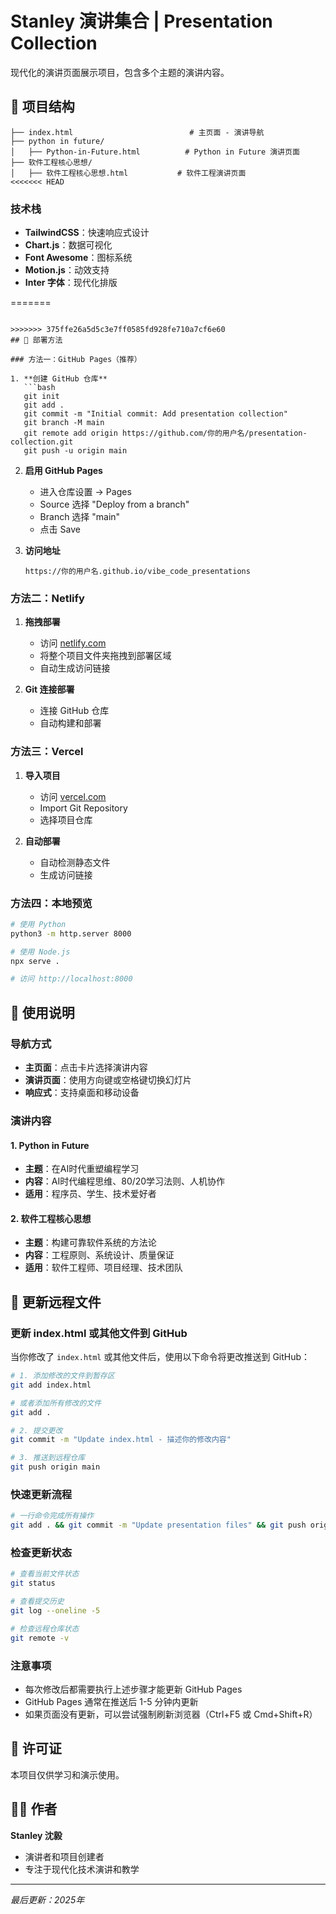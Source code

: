 # Stanley 演讲集合 | Presentation Collection

现代化的演讲页面展示项目，包含多个主题的演讲内容。

## 📁 项目结构

```
├── index.html                          # 主页面 - 演讲导航
├── python in future/
│   ├── Python-in-Future.html          # Python in Future 演讲页面
├── 软件工程核心思想/
│   ├── 软件工程核心思想.html           # 软件工程演讲页面
<<<<<<< HEAD

```

### 技术栈
- **TailwindCSS**：快速响应式设计
- **Chart.js**：数据可视化
- **Font Awesome**：图标系统
- **Motion.js**：动效支持
- **Inter 字体**：现代化排版

=======
```

>>>>>>> 375ffe26a5d5c3e7ff0585fd928fe710a7cf6e60
## 🚀 部署方法

### 方法一：GitHub Pages（推荐）

1. **创建 GitHub 仓库**
   ```bash
   git init
   git add .
   git commit -m "Initial commit: Add presentation collection"
   git branch -M main
   git remote add origin https://github.com/你的用户名/presentation-collection.git
   git push -u origin main
   ```

2. **启用 GitHub Pages**
   - 进入仓库设置 → Pages
   - Source 选择 "Deploy from a branch"
   - Branch 选择 "main"
   - 点击 Save

3. **访问地址**
   ```
   https://你的用户名.github.io/vibe_code_presentations
   
   ```

### 方法二：Netlify

1. **拖拽部署**
   - 访问 [netlify.com](https://netlify.com)
   - 将整个项目文件夹拖拽到部署区域
   - 自动生成访问链接

2. **Git 连接部署**
   - 连接 GitHub 仓库
   - 自动构建和部署

### 方法三：Vercel

1. **导入项目**
   - 访问 [vercel.com](https://vercel.com)
   - Import Git Repository
   - 选择项目仓库

2. **自动部署**
   - 自动检测静态文件
   - 生成访问链接

### 方法四：本地预览

```bash
# 使用 Python
python3 -m http.server 8000

# 使用 Node.js
npx serve .

# 访问 http://localhost:8000
```

## 📱 使用说明

### 导航方式
- **主页面**：点击卡片选择演讲内容
- **演讲页面**：使用方向键或空格键切换幻灯片
- **响应式**：支持桌面和移动设备

### 演讲内容

#### 1. Python in Future
- **主题**：在AI时代重塑编程学习
- **内容**：AI时代编程思维、80/20学习法则、人机协作
- **适用**：程序员、学生、技术爱好者

#### 2. 软件工程核心思想
- **主题**：构建可靠软件系统的方法论
- **内容**：工程原则、系统设计、质量保证
- **适用**：软件工程师、项目经理、技术团队

## 🔄 更新远程文件

### 更新 index.html 或其他文件到 GitHub

当你修改了 `index.html` 或其他文件后，使用以下命令将更改推送到 GitHub：

```bash
# 1. 添加修改的文件到暂存区
git add index.html

# 或者添加所有修改的文件
git add .

# 2. 提交更改
git commit -m "Update index.html - 描述你的修改内容"

# 3. 推送到远程仓库
git push origin main
```

### 快速更新流程

```bash
# 一行命令完成所有操作
git add . && git commit -m "Update presentation files" && git push origin main
```

### 检查更新状态

```bash
# 查看当前文件状态
git status

# 查看提交历史
git log --oneline -5

# 检查远程仓库状态
git remote -v
```

### 注意事项

- 每次修改后都需要执行上述步骤才能更新 GitHub Pages
- GitHub Pages 通常在推送后 1-5 分钟内更新
- 如果页面没有更新，可以尝试强制刷新浏览器（Ctrl+F5 或 Cmd+Shift+R）


## 📄 许可证
本项目仅供学习和演示使用。

## 👨‍💻 作者

**Stanley 沈毅**
- 演讲者和项目创建者
- 专注于现代化技术演讲和教学

---

*最后更新：2025年*
